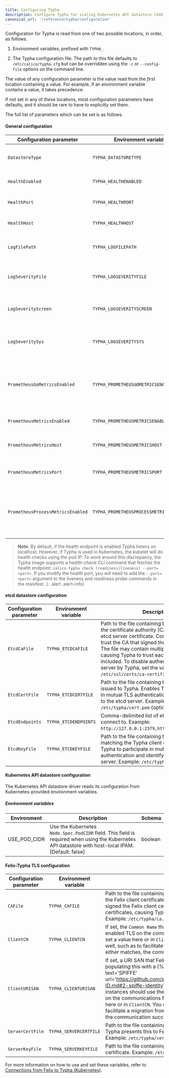 ```yaml
---
title: Configuring Typha
description: Configure Typha for scaling Kubernetes API datastore (kdd).
canonical_url: '/reference/typha/configuration'
---
```


Configuration for Typha is read from one of two possible locations, in
order, as follows.

1.  Environment variables, prefixed with `TYPHA_`.

2.  The Typha configuration file.  The path to this file defaults to
    `/etc/calico/typha.cfg` but can be overridden using the `-c` or
    `--config-file` options on the command line.

The value of any configuration parameter is the value read from the
*first* location containing a value. For example, if an environment variable
contains a value, it takes precedence.

If not set in any of these locations, most configuration parameters have
defaults, and it should be rare to have to explicitly set them.

The full list of parameters which can be set is as follows.

#### General configuration

| Configuration parameter           | Environment variable                    | Description  | Schema |
| --------------------------------- | --------------------------------------- | -------------| ------ |
| `DatastoreType`                   | `TYPHA_DATASTORETYPE`                   | The datastore that Typha should read endpoints and policy information from. [Default: `etcdv3`] | `etcdv3`, `kubernetes`|
| `HealthEnabled`                   | `TYPHA_HEALTHENABLED`                   | When enabled, exposes Typha health information via an http endpoint. | boolean |
| `HealthPort`                      | `TYPHA_HEALTHPORT`                      | The port that Typha will serve health information over. [Default: `9098`] | int |
| `HealthHost`                      | `TYPHA_HEALTHHOST`                      | The address that Typha will bind its health endpoint to. [Default: `localhost`] | string |
| `LogFilePath`                     | `TYPHA_LOGFILEPATH`                     | The full path to the Typha log. Set to `none` to disable file logging. [Default: `/var/log/calico/typha.log`] | string |
| `LogSeverityFile`                 | `TYPHA_LOGSEVERITYFILE`                 | The log severity above which logs are sent to the log file. [Default: `Info`] | `Debug`, `Info`, `Warning`, `Error`, `Fatal` |
| `LogSeverityScreen`               | `TYPHA_LOGSEVERITYSCREEN`               | The log severity above which logs are sent to the stdout. [Default: `Info`] | `Debug`, `Info`, `Warning`, `Error`, `Fatal` |
| `LogSeveritySys`                  | `TYPHA_LOGSEVERITYSYS`                  | The log severity above which logs are sent to the syslog. Set to `""` for no logging to syslog. [Default: `Info`] | `Debug`, `Info`, `Warning`, `Error`, `Fatal` |
| `PrometheusGoMetricsEnabled`      | `TYPHA_PROMETHEUSGOMETRICSENABLED`      | Set to `false` to disable Go runtime metrics collection, which the Prometheus client does by default. This reduces the number of metrics reported, reducing Prometheus load. [Default: `true`]  | boolean |
| `PrometheusMetricsEnabled`        | `TYPHA_PROMETHEUSMETRICSENABLED`        | Set to `true` to enable the Prometheus metrics server in Typha. [Default: `false`] | boolean |
| `PrometheusMetricsHost`           | `TYPHA_PROMETHEUSMETRICSHOST`           | TCP network address that the Prometheus metrics server should bind to. [Default: `""`] | string |
| `PrometheusMetricsPort`           | `TYPHA_PROMETHEUSMETRICSPORT`           | TCP port that the Prometheus metrics server should bind to. [Default: `9091`] | int |
| `PrometheusProcessMetricsEnabled` | `TYPHA_PROMETHEUSPROCESSMETRICSENABLED` | Set to `false` to disable process metrics collection, which the Prometheus client does by default. This reduces the number of metrics reported, reducing Prometheus load. [Default: `true`] | boolean |

> **Note**: By default, if the health endpoint is enabled Typha listens on localhost.  However, if  Typha is used in
> Kubernetes, the kubelet will do health checks using the pod IP.  To work around this discrepancy, the Typha image
> supports a health-check CLI command that fetches the health endpoint:
> `calico-typha check (readiness|liveness) --port=<port>`.  If you modify the health port, you will need to add the
> `--port=<port>` argument to the liveness and readiness probe commands in the manifest.
{: .alert .alert-info}

#### etcd datastore configuration

| Configuration parameter | Environment variable  | Description | Schema |
| ----------------------- | --------------------- | ----------- | ------ |
| `EtcdCaFile`            | `TYPHA_ETCDCAFILE`    | Path to the file containing the root certificate of the certificate authority (CA) that issued the etcd server certificate. Configures Typha to trust the CA that signed the root certificate. The file may contain multiple root certificates, causing Typha to trust each of the CAs included. To disable authentication of the server by Typha, set the value to `none`. [Default: `/etc/ssl/certs/ca-certificates.crt`] | string |
| `EtcdCertFile`          | `TYPHA_ETCDCERTFILE`  | Path to the file containing the client certificate issued to Typha. Enables Typha to participate in mutual TLS authentication and identify itself to the etcd server. Example: `/etc/typha/cert.pem` (optional) | string |
| `EtcdEndpoints`         | `TYPHA_ETCDENDPOINTS` | Comma-delimited list of etcd endpoints to connect to. Example: `http://127.0.0.1:2379,http://127.0.0.2:2379`. | `<scheme>://<ip-or-fqdn>:<port>` |
| `EtcdKeyFile`           | `TYPHA_ETCDKEYFILE`   | Path to the file containing the private key matching the Typha client certificate. Enables Typha to participate in mutual TLS authentication and identify itself to the etcd server. Example: `/etc/typha/key.pem` (optional) | string |

#### Kubernetes API datastore configuration

The Kubernetes API datastore driver reads its configuration from Kubernetes-provided environment variables.

##### Environment variables

| Environment   | Description | Schema |
| ------------- | ----------- | ------ |
| USE_POD_CIDR | Use the Kubernetes `Node.Spec.PodCIDR` field. This field is required when using the Kubernetes API datastore with host-local IPAM. [Default: false] | boolean |

#### Felix-Typha TLS configuration

| Configuration parameter | Environment variable   | Description | Schema |
| ----------------------- | ---------------------- | ----------- | ------ |
| `CAFile`                | `TYPHA_CAFILE`         | Path to the file containing the root certificate of the CA that issued the Felix client certificate. Configures Typha to trust the CA that signed the Felix client certificate. The file may contain multiple root certificates, causing Typha to trust each of the CAs included. Example: `/etc/typha/ca.pem` | string |
| `ClientCN`              | `TYPHA_CLIENTCN`       | If set, the `Common Name` that Felix's certificate must have. If you have enabled TLS on the communications from Felix to Typha, you must set a value here or in `ClientURISAN`. You can set values in both, as well, such as to facilitate a migration from using one to the other. If either matches, the communication succeeds. [Default: none] | string |
| `ClientURISAN`          | `TYPHA_CLIENTURISAN`   | If set, a URI SAN that Felix's certificate must have. We recommend populating this with a {% include open-new-window.html text='SPIFFE' url='https://github.com/spiffe/spiffe/blob/master/standards/SPIFFE-ID.md#2-spiffe-identity' %} string that identifies Felix. All Felix instances should use the same SPIFFE ID. If you have enabled TLS on the communications from Felix to Typha, you must set a value here or in `ClientCN`. You can set values in both, as well, such as to facilitate a migration from using one to the other. If either matches, the communication succeeds. [Default: none] | string |
| `ServerCertFile`        | `TYPHA_SERVERCERTFILE` |  Path to the file containing the server certificate issued to Typha. Typha presents this to Felix clients during the TLS handshake. Example: `/etc/typha/cert.pem` | string |
| `ServerKeyFile`         | `TYPHA_SERVERKEYFILE`  | Path to the file containing the private key matching the Typha server certificate. Example: `/etc/typha/key.pem` (optional) | string |

For more information on how to use and set these variables, refer to
[Connections from Felix to Typha (Kubernetes)](../../security/comms/crypto-auth#connections-from-felix-to-typha-kubernetes).

